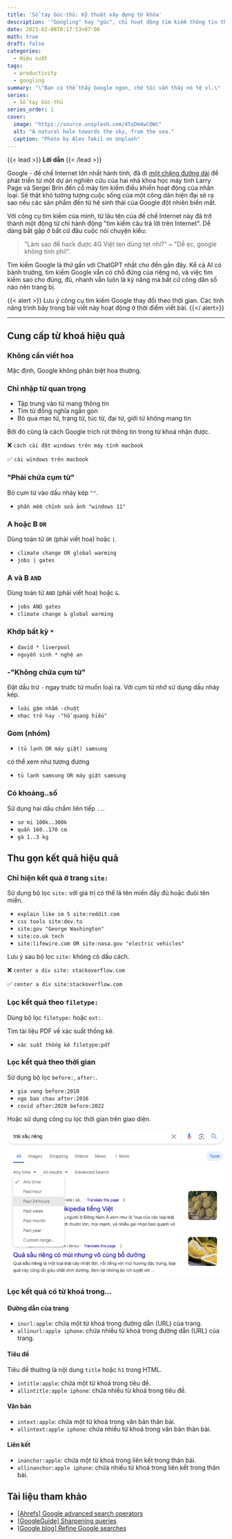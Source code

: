 ```yaml
---
title: 'Sổ tay Gúc-thủ: Kỹ thuật xây dựng từ khóa'
description: '"Googling" hay "gúc", chỉ hoạt động tìm kiếm thông tin thông qua Google; Tìm kiếm hiệu quả hơn thông qua các kỹ thuật xây dựng từ khóa hiệu quả.'
date: 2023-02-08T0:17:53+07:00
math: true
draft: false
categories:
  - Hiệu suất
tags:
  - productivity
  - googling
summary: "\"Bạn có thể thấy Google ngon, chứ tôi vẫn thấy nó tệ vl.\" - Larry Page"
series:
  - Sổ tay Gúc-thủ
series_order: 1
cover:
  image: "https://source.unsplash.com/45sDm4wCOWc"
  alt: "A natural hole towards the sky, from the sea."
  caption: "Photo by Alev Takil on Unplash"
---
```


{{< lead >}}
__Lời dẫn__
{{< /lead >}}

Google - đế chế Internet lớn nhất hành tinh, đã đi [một chặng đường dài](https://www.google.com/search/howsearchworks/our-history/) để phát triển từ một dự án nghiên cứu của hai nhà khoa học máy tính Larry Page và Sergei Brin đến cỗ máy tìm kiếm điều khiển hoạt động của nhân loại. Sẽ thật khó tưởng tượng cuộc sống của một công dân hiện đại sẽ ra sao nếu các sản phẩm đến từ hệ sinh thái của Google đột nhiên biến mất.

Với công cụ tìm kiếm của mình, từ lâu tên của đế chế Internet này đã trở thành một động từ chỉ hành động "tìm kiếm câu trả lời trên Internet". Dễ dàng bắt gặp ở bất cứ đâu cuộc nói chuyện kiểu:

> "Làm sao để hack được 4G Việt ten dùng tẹt nhỉ?" ~ "Dễ ẹc, google không tính phí!".

Tìm kiếm Google là thứ gần với ChatGPT nhất cho đến gần đây. Kể cả AI có bành trướng, tìm kiếm Google vẫn có chỗ đứng của riêng nó, và việc tìm kiếm sao cho đúng, đủ, nhanh vẫn luôn là kỹ năng mà bất cứ công dân số nào nên trang bị.

{{< alert >}}
Lưu ý công cụ tìm kiếm Google thay đổi theo thời gian. Các tính năng trình bày trong bài viết này hoạt động ở thời điểm viết bài.
{{</ alert>}}

---

## Cung cấp từ khoá hiệu quả

### Không cần viết hoa

Mặc định, Google không phân biệt hoa thường.

### Chỉ nhập từ quan trọng

- Tập trung vào từ mang thông tin
- Tìm từ đồng nghĩa ngắn gọn
- Bỏ qua mạo từ, trạng từ, túc từ, đại từ, giới từ không mang tin

Bởi đó cũng là cách Google trích rút thông tin trong từ khoá nhận được.

❌ `cách cài đặt windows trên máy tính macbook`

✅ `cài windows trên macbook`

### "Phải chứa cụm từ"

Bỏ cụm từ vào dấu nháy kép `""`.

- `phần mềm chỉnh sửa ảnh "windows 11"`

### A hoặc B `OR`

Dùng toán tử `OR` (phải viết hoa) hoặc `|`.

- `climate change OR global warming`
- `jobs | gates`

### A và B `AND`

Dùng toán tử `AND` (phải viết hoa) hoặc `&`.

- `jobs AND gates`
- `climate change & global warming`

### Khớp bất kỳ `*`

- `david * liverpool`
- `nguyễn sinh * nghệ an`

### -"Không chứa cụm từ"

Đặt dấu trừ `-` ngay trước từ muốn loại ra. Với cụm từ nhớ sử dụng dấu nháy kép.

- `loài gặm nhấm -chuột`
- `nhạc trẻ hay -"hồ quang hiếu"`

### Gom (nhóm)

- `(tủ lạnh OR máy giặt) samsung`

có thể xem như tương đương

- `tủ lạnh samsung OR máy giặt samsung`

### Có khoảng..số

Sử dụng hai dấu chấm liên tiếp `..`.

- `sơ mi 100k..300k`
- `quần 160..170 cm`
- `gà 1..3 kg`

## Thu gọn kết quả hiệu quả

### Chỉ hiện kết quả ở trang `site:`

Sử dụng bộ lọc `site:` với giá trị có thể là tên miền đầy đủ hoặc đuôi tên miền.

- `explain like im 5 site:reddit.com`
- `css tools site:dev.to`
- `site:gov "George Washington"`
- `site:co.uk tech`
- `site:lifewire.com OR site:nasa.gov "electric vehicles"`

Lưu ý sau bộ lọc `site:` không có dấu cách.

❌ `center a div site: stackoverflow.com`

✅ `center a div site:stackoverflow.com`

### Lọc kết quả theo `filetype:`

Dùng bộ lọc `filetype:` hoặc `ext:`.

Tìm tài liệu PDF về xác suất thống kê.

- `xác suất thống kê filetype:pdf`

### Lọc kết quả theo thời gian

Sử dụng bộ lọc `before:`, `after:`.

- `gia vang before:2010`
- `ngo bao chau after:2016`
- `covid after:2020 before:2022`

Hoặc sử dụng công cụ lọc thời gian trên giao diện.

![Công cụ lọc thời gian](gg/tools.png)

### Lọc kết quả có từ khoá trong…

#### Đường dẫn của trang

- `inurl:apple`: chứa một từ khoá trong đường dẫn (URL) của trang.
- `allinurl:apple iphone`: chứa nhiều từ khoá trong đường dẫn (URL) của trang.

#### Tiêu đề

Tiêu đề thường là nội dung `title` hoặc `h1` trong HTML.

- `intitle:apple`: chứa một từ khoá trong tiêu đề.
- `allintitle:apple iphone`: chứa nhiều từ khoá trong tiêu đề.

#### Văn bản

- `intext:apple`: chứa một từ khoá trong văn bản thân bài.
- `allintext:apple iphone`: chứa nhiều từ khoá trong văn bản thân bài.

#### Liên kết

- `inanchor:apple`: chứa một từ khoá trong liên kết trong thân bài.
- `allinanchor:apple iphone`: chứa nhiều từ khoá trong liên kết trong thân bài.

## Tài liệu tham khảo

- [[Ahrefs] Google advanced search operators](https://ahrefs.com/blog/google-advanced-search-operators/)
- [[GoogleGuide] Sharpening queries](https://www.googleguide.com/sharpening_queries.html)
- [[Google blog] Refine Google searches](https://support.google.com/websearch/answer/2466433)
